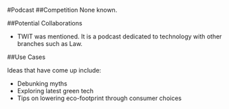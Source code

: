 #Podcast
##Competition
None known.

##Potential Collaborations
* TWIT was mentioned. It is a podcast dedicated to technology with other branches such as Law.

##Use Cases

Ideas that have come up include:
* Debunking myths
* Exploring latest green tech
* Tips on lowering eco-footprint through consumer choices
